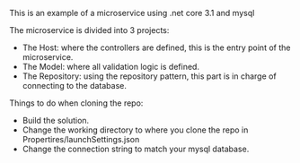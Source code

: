 This is an example of a microservice using .net core 3.1 and mysql

The microservice is divided into 3 projects:
  - The Host: where the controllers are defined, this is the entry point of the microservice.
  - The Model: where all validation logic is defined.
  - The Repository: using the repository pattern, this part is in charge of connecting to the database.
  
Things to do when cloning the repo:
  - Build the solution.
  - Change the working directory to where you clone the repo in Propertires/launchSettings.json
  - Change the connection string to match your mysql database.

